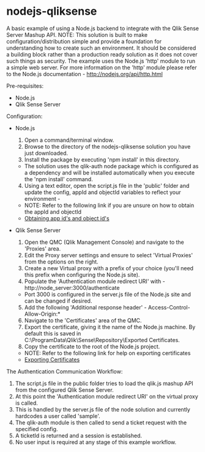 # nodejs-qliksense
A basic example of using a Node.js backend to integrate with the Qlik Sense Server Mashup API.
NOTE: This solution is built to make configuration/distribution simple and provide a foundation for understanding how to create such an environment. It should be considered a building block rather than a production ready solution as it does not cover such things as security.
The example uses the Node.js 'http' module to run a simple web server. For more information on the 'http' module please refer to the Node.js documentation - http://nodejs.org/api/http.html

Pre-requisites:
- Node.js
- Qlik Sense Server

Configuration:
- Node.js
  1. Open a command/terminal window.
  2. Browse to the directory of the nodejs-qliksense solution you have just downloaded.
  3. Install the package by executing 'npm install' in this directory.
    - The solution uses the qlik-auth node package which is configured as a dependency and will be installed automatically when you execute the 'npm install' command.  
  4. Using a text editor, open the script.js file in the 'public' folder and update the config, appId and objectId variables to reflect your environment -
    - NOTE: Refer to the following link if you are unsure on how to obtain the appId and objectId
    - [Obtaining app id's and object id's](http://help.qlik.com/sense/en-us/developer/#../Subsystems/Workbench/Content/BuildingWebsites/HowTos/obtain-app-object-id.htm)

- Qlik Sense Server
  1. Open the QMC (Qlik Management Console) and navigate to the 'Proxies' area.
  2. Edit the Proxy server settings and ensure to select 'Virtual Proxies' from the options on the right.
  3. Create a new Virtual proxy with a prefix of your choice (you'll need this prefix when configuring the Node.js site).
  4. Populate the 'Authentication module redirect URI' with - http://node_server:3000/authenticate
    - Port 3000 is configured in the server.js file of the Node.js site and can be changed if desired.
  5. Add the following 'Additional response header' - Access-Control-Allow-Origin:*
  6. Navigate to the 'Certificates' area of the QMC.
  7. Export the certificate, giving it the name of the Node.js machine. By default this is saved in C:\ProgramData\Qlik\Sense\Repository\Exported Certificates. 
  8. Copy the certificate to the root of the Node.js project.
    - NOTE: Refer to the following link for help on exporting certificates
    - [Exporting Certificates](http://help.qlik.com/sense/en-US/online/#../Subsystems/ManagementConsole/Content/QMC_Resources_Certificates_Export.htm?Highlight=export)

The Authentication Communication Workflow:
  1. The script.js file in the public folder tries to load the qlik.js mashup API from the configured Qlik Sense Server.
  2. At this point the 'Authentication module redirect URI' on the virtual proxy is called.
  3. This is handled by the server.js file of the node solution and currently hardcodes a user called 'sample'.
  4. The qlik-auth module is then called to send a ticket request with the specified config.
  5. A ticketId is returned and a session is established.
  6. No user input is required at any stage of this example workflow.
